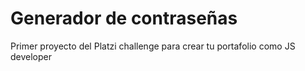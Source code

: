 # Generador de contraseñas

Primer proyecto del Platzi challenge para crear tu portafolio como JS developer
